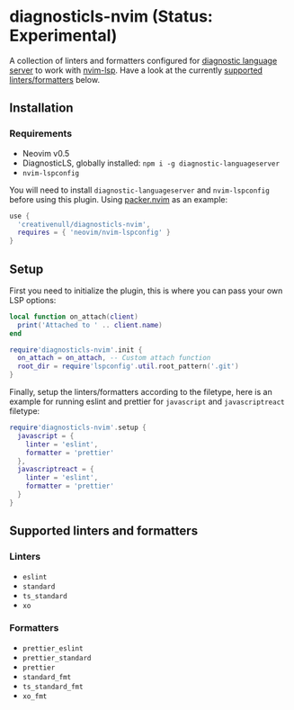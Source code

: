 # diagnosticls-nvim (Status: Experimental)

A collection of linters and formatters configured for [diagnostic language server][dls] to work with [nvim-lsp][lsp].
Have a look at the currently [supported linters/formatters](#supported-linters-and-formatters) below.

## Installation
### Requirements

+ Neovim v0.5
+ DiagnosticLS, globally installed: `npm i -g diagnostic-languageserver`
+ `nvim-lspconfig`

You will need to install `diagnostic-languageserver` and `nvim-lspconfig` before using this plugin. Using
[packer.nvim][packer] as an example:

```lua
use {
  'creativenull/diagnosticls-nvim',
  requires = { 'neovim/nvim-lspconfig' }
}
```

## Setup

First you need to initialize the plugin, this is where you can pass your own LSP options:

```lua
local function on_attach(client)
  print('Attached to ' .. client.name)
end

require'diagnosticls-nvim'.init {
  on_attach = on_attach, -- Custom attach function
  root_dir = require'lspconfig'.util.root_pattern('.git')
}
```

Finally, setup the linters/formatters according to the filetype, here is an example for running eslint and prettier
for `javascript` and `javascriptreact` filetype:

```lua
require'diagnosticls-nvim'.setup {
  javascript = {
    linter = 'eslint',
    formatter = 'prettier'
  },
  javascriptreact = {
    linter = 'eslint',
    formatter = 'prettier'
  }
}
```

## Supported linters and formatters

### Linters

+ `eslint`
+ `standard`
+ `ts_standard`
+ `xo`

### Formatters

+ `prettier_eslint`
+ `prettier_standard`
+ `prettier`
+ `standard_fmt`
+ `ts_standard_fmt`
+ `xo_fmt`

[dls]: https://github.com/iamcco/diagnostic-languageserver
[lsp]: https://neovim.io/doc/user/lsp.html
[packer]: https://github.com/wbthomason/packer.nvim
